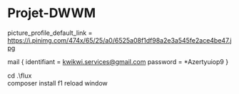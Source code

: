 # Projet-DWWM

picture_profile_default_link = https://i.pinimg.com/474x/65/25/a0/6525a08f1df98a2e3a545fe2ace4be47.jpg

mail {
    identifiant = kwikwi.services@gmail.com
    password = *Azertyuiop9
}

cd .\flux\
composer install
f1 reload window